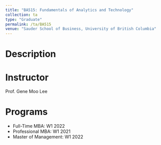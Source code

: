 ```yaml
---
title: "BA515: Fundamentals of Analytics and Technology"
collection: ta
type: "Graduate"
permalink: /ta/BA515
venue: "Sauder School of Business, University of British Columbia"
---
```


Description
======

Instructor
======
Prof. Gene Moo Lee

Programs
======
* Full-Time MBA: W1 2022
* Professional MBA: W1 2021
* Master of Management: W1 2022
